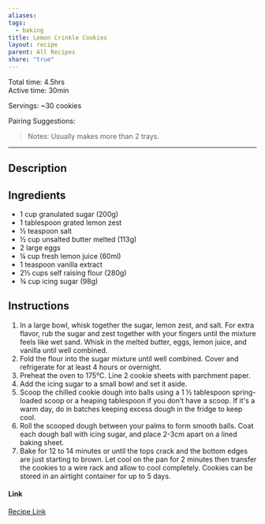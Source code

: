 ```yaml
---
aliases: 
tags:
  - baking
title: Lemon Crinkle Cookies
layout: recipe
parent: All Recipes
share: "true"
---
```

Total time: 4.5hrs  
Active time: 30min  
  
Servings: ~30 cookies  
  
Pairing Suggestions:   
>Notes: Usually makes more than 2 trays.  
  
---  
## Description  
## Ingredients  
   
- 1 cup granulated sugar (200g)  
- 1 tablespoon grated lemon zest  
- ½ teaspoon salt  
- ½ cup unsalted butter melted (113g)  
- 2 large eggs  
- ¼ cup fresh lemon juice (60ml)  
- 1 teaspoon vanilla extract  
- 2⅓ cups self raising flour (280g)  
- ¾ cup icing sugar (98g)  
  
## Instructions  
  
1. In a large bowl, whisk together the sugar, lemon zest, and salt. For extra flavor, rub the sugar and zest together with your fingers until the mixture feels like wet sand. Whisk in the melted butter, eggs, lemon juice, and vanilla until well combined.  
2. Fold the flour into the sugar mixture until well combined. Cover and refrigerate for at least 4 hours or overnight.  
3. Preheat the oven to 175°C. Line 2 cookie sheets with parchment paper.  
4. Add the icing sugar to a small bowl and set it aside.  
5. Scoop the chilled cookie dough into balls using a 1 ½ tablespoon spring-loaded scoop or a heaping tablespoon if you don’t have a scoop. If it's a warm day, do in batches keeping excess dough in the fridge to keep cool.   
6. Roll the scooped dough between your palms to form smooth balls. Coat each dough ball with icing sugar, and place 2-3cm apart on a lined baking sheet.  
7. Bake for 12 to 14 minutes or until the tops crack and the bottom edges are just starting to brown. Let cool on the pan for 2 minutes then transfer the cookies to a wire rack and allow to cool completely. Cookies can be stored in an airtight container for up to 5 days.  
  
#### Link  
[Recipe Link](https://preppykitchen.com/lemon-crinkle-cookies/#recipe)